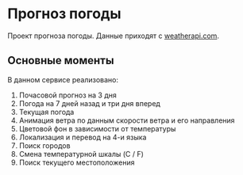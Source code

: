 # Прогноз погоды

Проект прогноза погоды. Данные приходят с [weatherapi.com](weatherapi.com).

## Основные моменты

В данном сервисе реализовано:
1. Почасовой прогноз на 3 дня
2. Погода на 7 дней назад и три дня вперед
3. Текущая погода
4. Анимация ветра по данным скорости ветра и его направления
5. Цветовой фон в зависимости от температуры
6. Локализация и перевод на 4-и языка
7. Поиск городов
8. Смена температурной шкалы (C / F)
9. Поиск текущего местоположения

